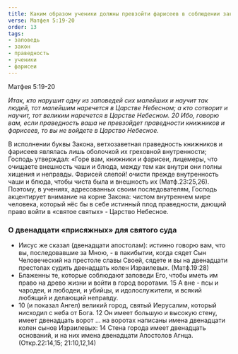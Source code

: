 ```yaml
---
title: Каким образом ученики должны превзойти фарисеев в соблюдении закона?
verse: Матфея 5:19-20
order: 13
tags: 
- заповедь
- закон
- праведность
- ученики
- фарисеи
---
```


Матфея 5:19-20

*Итак, кто нарушит одну из заповедей сих малейших и научит так людей, тот малейшим наречется в Царстве Небесном; а кто сотворит и научит, тот великим наречется в Царстве Небесном. 20 Ибо, говорю вам, если праведность ваша не превзойдет праведности книжников и фарисеев, то вы не войдете в Царство Небесное.*

В исполнении буквы Закона, ветхозаветная праведность книжников и фарисеев являлась лишь оболочкой их греховной внутренности; Господь утверждал: «Горе вам, книжники и фарисеи, лицемеры, что очищаете внешность чаши и блюда, между тем как внутри они полны хищения и неправды. Фарисей слепой! очисти прежде внутренность чаши и блюда, чтобы чиста была и внешность их (Матф.23:25,26). Поэтому, в учениях, адресованных своим последователям, Господь акцентирует внимание на корне Закона:  чистом внутреннем мире человека, который нёс бы в себе истинный плод праведности, дающий право войти в «святое святых» - Царство Небесное.  

### О двенадцати  «присяжных» для святого суда

- Иисус же сказал (двенадцати апостолам): истинно говорю вам, что вы, последовавшие за Мною, - в пакибытии, когда сядет Сын Человеческий на престоле славы Своей, сядете и вы на двенадцати престолах судить двенадцать колен Израилевых.  (Матф.19:28)
- Блаженны те, которые соблюдают заповеди Его, чтобы иметь им право на древо жизни и войти в город воротами. 15 А вне - псы и чародеи, и любодеи, и убийцы, и идолослужители, и всякий любящий и делающий неправду. 
- 10 (и показал Ангел) великий город, святый Иерусалим, который нисходил с неба от Бога. 12 Он имеет большую и высокую стену, имеет двенадцать ворот … на воротах написаны имена двенадцати колен сынов Израилевых: 14 Стена города имеет двенадцать оснований, и на них имена двенадцати Апостолов Агнца. (Откр.22:14,15; 21:10,12,14)